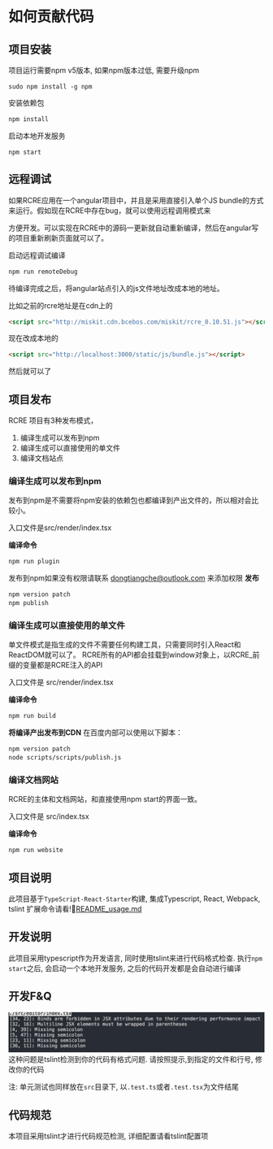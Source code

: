 # 如何贡献代码

## 项目安装
项目运行需要npm v5版本, 如果npm版本过低,
需要升级npm
```
sudo npm install -g npm
```

安装依赖包
```bash
npm install
```

启动本地开发服务
```
npm start
```

## 远程调试
如果RCRE应用在一个angular项目中，并且是采用直接引入单个JS bundle的方式来运行。假如现在RCRE中存在bug，就可以使用远程调用模式来

方便开发。可以实现在RCRE中的源码一更新就自动重新编译，然后在angular写的项目重新刷新页面就可以了。

启动远程调试编译
```bash
npm run remoteDebug
```

待编译完成之后，将angular站点引入的js文件地址改成本地的地址。

比如之前的rcre地址是在cdn上的
```html
<script src="http://miskit.cdn.bcebos.com/miskit/rcre_0.10.51.js"></script>
```

现在改成本地的
```html
<script src="http://localhost:3000/static/js/bundle.js"></script>
```

然后就可以了

## 项目发布
RCRE 项目有3种发布模式，

1. 编译生成可以发布到npm
2. 编译生成可以直接使用的单文件
3. 编译文档站点

### 编译生成可以发布到npm
发布到npm是不需要将npm安装的依赖包也都编译到产出文件的，所以相对会比较小。

入口文件是src/render/index.tsx

**编译命令**
```bash
npm run plugin
```

发布到npm如果没有权限请联系 dongtiangche@outlook.com 来添加权限
**发布**
```bash
npm version patch
npm publish
```

### 编译生成可以直接使用的单文件
单文件模式是指生成的文件不需要任何构建工具，只需要同时引入React和ReactDOM就可以了。
RCRE所有的API都会挂载到window对象上，以RCRE_前缀的变量都是RCRE注入的API

入口文件是 src/render/index.tsx

**编译命令**
```bash
npm run build
```

**将编译产出发布到CDN**
在百度内部可以使用以下脚本：

```bash
npm version patch
node scripts/scripts/publish.js
```

### 编译文档网站
RCRE的主体和文档网站，和直接使用npm start的界面一致。

入口文件是 src/index.tsx

**编译命令**
```bash
npm run website
```

## 项目说明
此项目基于`TypeScript-React-Starter`构建, 集成Typescript, React, Webpack, tslint
扩展命令请看![README_usage.md](./README_usage.md)

## 开发说明
此项目采用typescript作为开发语言, 同时使用tslint来进行代码格式检查. 
执行`npm start`之后, 会启动一个本地开发服务, 之后的代码开发都是会自动进行编译

## 开发F&Q
![image](docs/static/QQ20170724-120015@2x.png)
这种问题是tslint检测到你的代码有格式问题. 请按照提示,到指定的文件和行号, 修改你的代码

注: 单元测试也同样放在`src`目录下, 以`.test.ts`或者`.test.tsx`为文件结尾

## 代码规范
本项目采用tslint才进行代码规范检测, 详细配置请看tslint配置项
